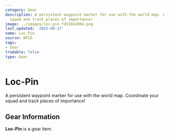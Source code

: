 ```yaml
---
category: Gear
description: A persistent waypoint marker for use with the world map. Coordinate your
  squad and track places of importance!
image: ../images/loc-pin-f451942964.png
last_updated: '2025-09-17'
name: Loc-Pin
source: WFCD
tags:
- Gear
tradable: false
type: Gear
---
```


# Loc-Pin

A persistent waypoint marker for use with the world map. Coordinate your squad and track places of importance!

## Gear Information

**Loc-Pin** is a gear item.

